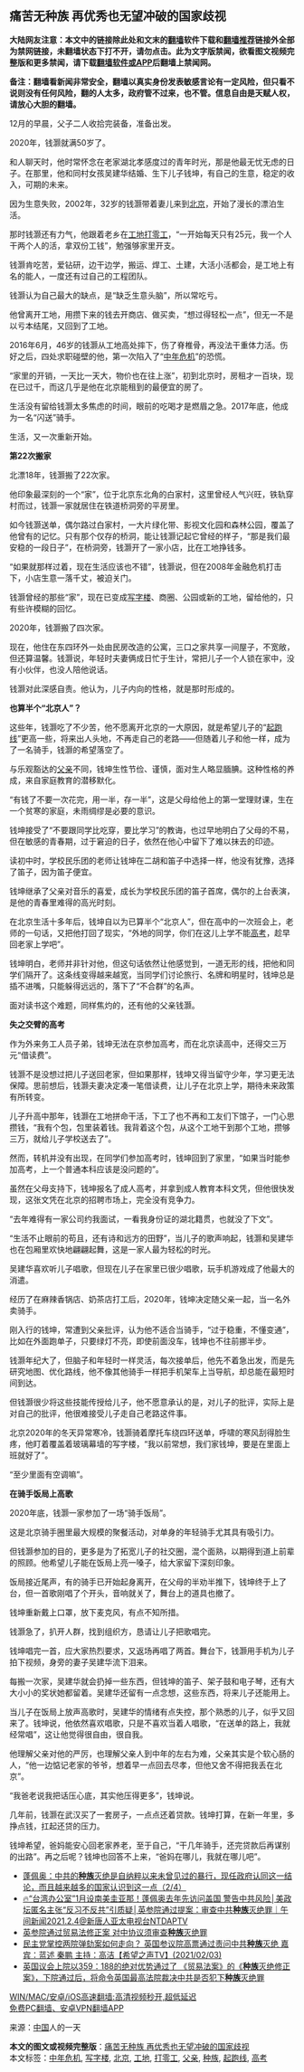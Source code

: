  <h2>痛苦无种族 再优秀也无望冲破的国家歧视</h2> <p class="notice"><b>大陆网友注意：本文中的链接除此处和文末的<a href="https://github.com/bannedbook/fanqiang" >翻墙</a>软件下载和<a href="https://github.com/killgcd/justmysocks/blob/master/README.md">翻墙推荐</a>链接外全部为禁网链接，未翻墙状态下打不开，请勿点击。此为文字版禁闻，欲看图文视频完整版和更多禁闻，请下载<a href="https://github.com/bannedbook/fanqiang">翻墙软件或APP</a>后翻墙上禁闻网。</p><p>备注：翻墙看新闻非常安全，翻墙以真实身份发表敏感言论有一定风险，但只看不说则没有任何风险，翻的人太多，政府管不过来，也不管。信息自由是天赋人权，请放心大胆的翻墙。</b></p>  <div class="entry"> <p id="conimg">12月的早晨，父子二人收拾完装备，准备出发。</p> <p>2020年，钱灏就满50岁了。</p> <p>和人聊天时，他时常怀念在老家湖北孝感度过的青年时光，那是他最无忧无虑的日子。在那里，他和同村女孩吴建华结婚、生下儿子钱坤，有自己的生意，稳定的收入，可期的未来。</p> <p>因为生意失败，2002年，32岁的钱灏带着妻儿来到<a href="https://www.bannedbook.org/bnews/tag/%e5%8c%97%e4%ba%ac/" class="st_tag internal_tag" rel="tag" title="标签 北京 下的日志">北京</a>，开始了漫长的漂泊生活。</p> <p>那时钱灏还有力气，他跟着老乡在<a href="https://www.bannedbook.org/bnews/tag/%E5%B7%A5%E5%9C%B0/" class="st_tag internal_tag" rel="tag" title="标签 工地 下的日志">工地</a><a href="https://www.bannedbook.org/bnews/tag/%E6%89%93%E9%9B%B6%E5%B7%A5/" class="st_tag internal_tag" rel="tag" title="标签 打零工 下的日志">打零工</a>，‌‌‌‌“一开始每天只有25元，我一个人干两个人的活，拿双份工钱‌‌‌‌”，勉强够家里开支。</p> <p>钱灏肯吃苦，爱钻研，边干边学，搬运、焊工、土建，大活小活都会，是工地上有名的能人，一度还有过自己的工程团队。</p> <p>钱灏认为自己最大的缺点，是‌‌‌‌“缺乏生意头脑‌‌‌‌”，所以常吃亏。</p> <p>他曾离开工地，用攒下来的钱去开商店、做买卖，‌‌‌‌“想过得轻松一点‌‌‌‌”，但无一不是以亏本结尾，又回到了工地。</p> <p>2016年6月，46岁的钱灏从工地高处摔下，伤了脊椎骨，再没法干重体力活。伤好之后，四处求职碰壁的他，第一次陷入了‌‌‌‌“<a href="https://www.bannedbook.org/bnews/tag/%E4%B8%AD%E5%B9%B4%E5%8D%B1%E6%9C%BA/" class="st_tag internal_tag" rel="tag" title="标签 中年危机 下的日志">中年危机</a>‌‌‌‌”的恐慌。</p> <p>‌‌‌‌“家里的开销，一天比一天大，物价也在往上涨‌‌‌‌”，初到北京时，房租才一百块，现在已过千，而这几乎是他在北京能租到的最便宜的房了。</p> <p>生活没有留给钱灏太多焦虑的时间，眼前的吃喝才是燃眉之急。2017年底，他成为一名‌‌‌‌“闪送‌‌‌‌”骑手。</p> <p>生活，又一次重新开始。</p> <p><strong>第22次搬家</strong></p> <p>北漂18年，钱灏搬了22次家。</p> <p>他印象最深刻的一个‌‌‌‌“家‌‌‌‌”，位于北京东北角的白家村，这里曾经人气兴旺，铁轨穿村而过，钱灏一家就居住在铁道桥洞旁的平房里。</p>  <p>如今钱灏送单，偶尔路过白家村，一大片绿化带、影视文化园和森林公园，覆盖了他曾有的记忆。只有那个仅存的桥洞，能让钱灏记起它曾经的样子，‌‌‌‌“那是我们最安稳的一段日子‌‌‌‌”，在桥洞旁，钱灏开了一家小店，比在工地挣钱多。</p> <p>‌‌‌‌“如果就那样过着，现在生活应该也不错‌‌‌‌”，钱灏说，但在2008年金融危机打击下，小店生意一落千丈，被迫关门。</p> <p>钱灏曾经的那些‌‌‌‌“家‌‌‌‌”，现在已变成<a href="https://www.bannedbook.org/bnews/tag/%E5%86%99%E5%AD%97%E6%A5%BC/" class="st_tag internal_tag" rel="tag" title="标签 写字楼 下的日志">写字楼</a>、商圈、公园或新的工地，留给他的，只有些许模糊的回忆。</p> <p>2020年，钱灏搬了四次家。</p> <p>现在，他住在东四环外一处由民房改造的公寓，三口之家共享一间屋子，不宽敞，但还算温馨。钱灏说，年轻时夫妻俩成日忙于生计，常把儿子一个人锁在家中，没有小伙伴，也没人陪他说话。</p> <p>钱灏对此深感自责。他认为，儿子内向的性格，就是那时形成的。</p> <p><strong>也算半个</strong><strong>‌‌‌‌</strong><strong>“北京人</strong><strong>‌‌‌‌</strong><strong>”？</strong></p> <p>这些年，钱灏吃了不少苦，他不愿离开北京的一大原因，就是希望儿子的‌‌‌‌“<a href="https://www.bannedbook.org/bnews/tag/%E8%B5%B7%E8%B7%91%E7%BA%BF/" class="st_tag internal_tag" rel="tag" title="标签 起跑线 下的日志">起跑线</a>‌‌‌‌”更高一些，将来出人头地，不再走自己的老路——但随着儿子和他一样，成为了一名骑手，钱灏的希望落空了。</p> <p>与乐观豁达的<a href="https://www.bannedbook.org/bnews/tag/%E7%88%B6%E4%BA%B2/" class="st_tag internal_tag" rel="tag" title="标签 父亲 下的日志">父亲</a>不同，钱坤生性节俭、谨慎，面对生人略显腼腆。这种性格的养成，来自家庭教育的潜移默化。</p> <p>‌‌‌‌“有钱了不要一次花完，用一半，存一半‌‌‌‌”，这是父母给他上的第一堂理财课，生在一个贫寒的家庭，未雨绸缪是必要的意识。</p> <p>钱坤接受了‌‌‌‌“不要跟同学比吃穿，要比学习‌‌‌‌”的教诲，也过早地明白了父母的不易，但在敏感的青春期，过于窘迫的日子，依然在他心中留下了难以抹去的印迹。</p> <p>读初中时，学校民乐团的老师让钱坤在二胡和笛子中选择一样，他没有犹豫，选择了笛子，因为笛子便宜。</p> <p>钱坤继承了父亲对音乐的喜爱，成长为学校民乐团的笛子首席，偶尔的上台表演，是他的青春里难得的高光时刻。</p> <p>在北京生活十多年后，钱坤自以为已算半个‌‌‌‌“北京人‌‌‌‌”，但在高中的一次班会上，老师的一句话，又把他打回了现实，‌‌‌‌“外地的同学，你们在这儿上学不能<a href="https://www.bannedbook.org/bnews/tag/%e9%ab%98%e8%80%83/" class="st_tag internal_tag" rel="tag" title="标签 高考 下的日志">高考</a>，趁早回老家上学吧‌‌‌‌”。</p> <p>钱坤明白，老师并非针对他，但这句话依然让他感觉到，一道无形的线，把他和同学们隔开了。这条线变得越来越宽，当同学们讨论旅行、名牌和明星时，钱坤总是插不进嘴，只能躲得远远的，落下了‌‌‌‌“不合群‌‌‌‌”的名声。</p>  <p>面对读书这个难题，同样焦灼的，还有他的父亲钱灏。</p> <p><strong>失之交臂的高考</strong></p> <p>作为外来务工人员子弟，钱坤无法在京参加高考，而在北京读高中，还得交三万元‌‌‌‌“借读费‌‌‌‌”。</p> <p>钱灏不是没想过把儿子送回老家，但如果那样，钱坤又得当留守少年，学习更无法保障。思前想后，钱灏夫妻决定凑一笔借读费，让儿子在北京上学，期待未来政策有所转变。</p> <p>儿子升高中那年，钱灏在工地拼命干活，下工了也不再和工友们下馆子，一门心思攒钱，‌‌‌‌“我有个包，包里装着钱。我背着这个包，从这个工地干到那个工地，攒够三万，就给儿子学校送去了‌‌‌‌”。</p> <p>然而，转机并没有出现，在同学们参加高考时，钱坤回到了家里，‌‌‌‌“如果当时能参加高考，上一个普通本科应该是没问题的‌‌‌‌”。</p> <p>虽然在父母支持下，钱坤报名了成人高考，并拿到成人教育本科文凭，但他很快发现，这张文凭在北京的招聘市场上，完全没有竞争力。</p> <p>‌‌‌‌“去年难得有一家公司约我面试，一看我身份证的湖北籍贯，也就没了下文‌‌‌‌”。</p> <p>‌‌‌‌“生活不止眼前的苟且，还有诗和远方的田野‌‌‌‌”，当儿子的歌声响起，钱灏和吴建华也在包厢里欢快地翩翩起舞，这是一家人最为轻松的时光。</p> <p>吴建华喜欢听儿子唱歌，但现在儿子在家里已很少唱歌，玩手机游戏成了他最大的消遣。</p> <p>经历了在麻辣香锅店、奶茶店打工后，2020年，钱坤决定随父亲一起，当一名外卖骑手。</p> <p>刚入行的钱坤，常遭到父亲批评，认为他不适合当骑手，‌‌‌‌“过于稳重，不懂变通‌‌‌‌”，比如在外面跑单子，只要绿灯不亮，即使前面没车，钱坤也不往前挪半步。</p> <p>钱灏年纪大了，但脑子和年轻时一样灵活，每次接单后，他先不着急出发，而是先研究地图、优化路线，他不像其他骑手一样把手机架车上当导航，却总能在最短时间到达。</p> <p>但钱灏很少将这些技能传授给儿子，他不愿意承认的是，对儿子的批评，实际上是对自己的批评，他很难接受儿子走自己老路这件事。</p> <p>北京2020年的冬天异常寒冷，钱灏骑着摩托车绕四环送单，呼啸的寒风刮得脸生疼，他盯着覆盖着玻璃幕墙的写字楼，‌‌‌‌“我以前常想，我们家钱坤，要是在里面上班就好了‌‌‌‌”。</p>  <p>‌‌‌‌“至少里面有空调嘛‌‌‌‌”。</p> <p><strong>在骑手饭局上高歌</strong></p> <p>2020年底，钱灏一家参加了一场‌‌‌‌“骑手饭局‌‌‌‌”。</p> <p>这是北京骑手圈里最大规模的聚餐活动，对单身的年轻骑手尤其具有吸引力。</p> <p>但钱灏参加的目的，更多是为了拓宽儿子的社交圈，混个面熟，以期得到道上前辈的照顾。他希望儿子能在饭局上亮一嗓子，给大家留下深刻印象。</p> <p>饭局接近尾声，有的骑手已开始起身离开，在父母的半劝半推下，钱坤终于上了台，但一首歌刚唱了个开头，音响就关了，舞台上的道具也撤了。</p> <p>钱坤重新戴上口罩，放下麦克风，有点不知所措。</p> <p>钱灏急了，扒开人群，找到组织方，恳请让儿子把歌唱完。</p> <p>钱坤唱完一首，应大家热烈要求，又返场再唱了两首。舞台下，钱灏用手机为儿子拍下视频，身旁的妻子吴建华流下泪来。</p> <p>每搬一次家，吴建华就会扔掉一些东西，但钱坤的笛子、架子鼓和电子琴，还有大大小小的奖状她都留着。吴建华还留有一点念想，这些东西，将来儿子还能用上。</p> <p>当儿子在饭局上放声高歌时，吴建华的情绪有点失控，那个熟悉的儿子，似乎又回来了。钱坤说，他依然喜欢唱歌，只是不喜欢当着人唱歌，‌‌‌‌“在送单的路上，我就经常唱‌‌‌‌”，这让他觉得很自由，很自我。</p> <p>他理解父亲对他的严厉，也理解父亲人到中年的左右为难，父亲其实是个软心肠的人，‌‌‌‌“他一边惦记老家的爷爷，想着早一点回去尽孝，但他又舍不得把我丢在北京‌‌‌‌”。</p> <p>‌‌‌‌“我爸老说我把话压心底，其实他压得更多‌‌‌‌”，钱坤说。</p> <p>几年前，钱灏在武汉买了一套房子，一点点还着贷款。钱坤打算，在新一年里，多挣点钱，扛起还贷的压力。</p> <p>钱坤希望，爸妈能安心回老家养老，至于自己，‌‌‌‌“干几年骑手，还完贷款后再谋别的出路‌‌‌‌”。再之后呢？钱坤也回答不上来，‌‌‌‌“爸妈在哪儿，我就在哪儿吧‌‌‌‌”。</p>  <ul class='op-related-articles' title='相关阅读'> <li><a href='https://www.bannedbook.org/bnews/bannedvideo/20210205/1481848.html' target='_blank'>蓬佩奥：中共的<b>种族</b>灭绝是自纳粹以来未曾见过的暴行，现任政府认同这一结论，而且越来越多的国家认识到这一点（2/4）</a></li> <li><a href='https://www.bannedbook.org/bnews/taiwannews/20210204/1481334.html' target='_blank'>🔥“台湾办公室”1月设南美圭亚那！蓬佩奥去年先访问盖国 警告中共风险│美政坛匿名主张“反习不反共”引质疑│英参院通过提案：审查中共<b>种族</b>灭绝罪｜午间新闻2021.2.4@新唐人亚太电视台NTDAPTV</a></li> <li><a href='https://www.bannedbook.org/bnews/comments/20210204/1481290.html' target='_blank'>英参院通过贸易法修正案 对中协议须审查<b>种族</b>灭绝罪</a></li> <li><a href='https://www.bannedbook.org/bnews/cbnews/20210204/1481071.html' target='_blank'>民主党掌控两院弹劾案如何走向？ 英国参议院高票通过责问中共<b>种族</b>灭绝    嘉宾：蓝述 秦鹏 主持：高洁【希望之声TV】(2021/02/03)</a></li> <li><a href='https://www.bannedbook.org/bnews/bannedvideo/20210203/1480493.html' target='_blank'>英国议会上院以359：188的绝对优势通过了 《贸易法案》的《<b>种族</b>灭绝修正案》，下院通过后，将命令英国最高法院裁决中共是否犯下<b>种族</b>灭绝罪</a></li> </ul> <p class="texttj"> <a href="https://github.com/bannedbook/fanqiang/wiki/V2ray%E6%9C%BA%E5%9C%BA" target="_blank">WIN/MAC/安卓/iOS高速翻墙:高清视频秒开,超低延迟</a><br/> <a href="https://github.com/bannedbook/fanqiang/wiki/%E7%A6%81%E9%97%BB%E7%BD%91%E5%AE%89%E5%8D%93%E7%BF%BB%E5%A2%99%E6%96%B0%E9%97%BBAPP" target="_blank">免费PC翻墙、安卓VPN翻墙APP</a></p><p> 来源：<span class='wp_keywordlink_affiliate'><a href="https://www.bannedbook.org/" title="中国" target="_blank">中国</a></span>人的一天 </p><a name='sharetosocial'></a>       <div><b>本文的图文或视频完整版</b>：<a href='https://www.bannedbook.org/bnews/comments/20210206/1482450.html'>痛苦无种族 再优秀也无望冲破的国家歧视</a></div>  </div><!--END ENTRY--> <div class="postfooter"> <div>本文标签：<a href="https://www.bannedbook.org/bnews/tag/%E4%B8%AD%E5%B9%B4%E5%8D%B1%E6%9C%BA/" rel="tag">中年危机</a>, <a href="https://www.bannedbook.org/bnews/tag/%E5%86%99%E5%AD%97%E6%A5%BC/" rel="tag">写字楼</a>, <a href="https://www.bannedbook.org/bnews/tag/%e5%8c%97%e4%ba%ac/" rel="tag">北京</a>, <a href="https://www.bannedbook.org/bnews/tag/%E5%B7%A5%E5%9C%B0/" rel="tag">工地</a>, <a href="https://www.bannedbook.org/bnews/tag/%E6%89%93%E9%9B%B6%E5%B7%A5/" rel="tag">打零工</a>, <a href="https://www.bannedbook.org/bnews/tag/%E7%88%B6%E4%BA%B2/" rel="tag">父亲</a>, <a href="https://www.bannedbook.org/bnews/tag/%E7%A7%8D%E6%97%8F/" rel="tag">种族</a>, <a href="https://www.bannedbook.org/bnews/tag/%E8%B5%B7%E8%B7%91%E7%BA%BF/" rel="tag">起跑线</a>, <a href="https://www.bannedbook.org/bnews/tag/%e9%ab%98%e8%80%83/" rel="tag">高考</a></div>  </div><!--END POSTFOOTER--> 